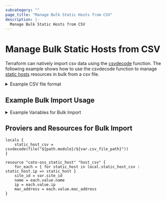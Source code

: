 ```yaml
---
subcategory: ""
page_title: "Manage Bulk Static Hosts from CSV"
description: |-
  Manage Bulk Static Hosts from CSV
---
```


# Manage Bulk Static Hosts from CSV

Terraform can natively import csv data using the [csvdecode](https://www.terraform.io/docs/language/functions/csvdecode.html) function. The following example shows how to use the csvdecode function to manage [static hosts](https://api.catonetworks.com/documentation/#mutation-site.addStaticHost) resources in bulk from a csv file.

<details>
<summary>Example CSV file format</summary>

Create a csv file with the following format.  The first row is the header row and the remaining rows are the asset data.  The header row is used to map the column data to the asset attributes.

```csv
ip,name,mac_address
192.168.25.25,my.hostname25,
192.168.25.26,my.hostname26,"00:00:00:00:00:02"
```
</details>

## Example Bulk Import Usage

<details>
<summary>Example Variables for Bulk Import</summary>

## Example Variables for Bulk Import

```
variable "site_id" {
    description = "Site ID"
    type        = number
    default	  = 12345
}

variable "csv_file_path" {
	description =  "Path to the csv file to import"
	type = string
	default = "static_hosts.csv"
}

```
</details>

## Proviers and Resources for Bulk Import

```hcl
locals {
	static_host_csv = csvdecode(file("${path.module}/${var.csv_file_path}"))
}

resource "cato-oss_static_host" "host_csv" {
    for_each = { for static_host in local.static_host_csv : static_host.ip => static_host }
    site_id = var.site_id
    name = each.value.name
    ip = each.value.ip
    mac_address = each.value.mac_address
}
```
